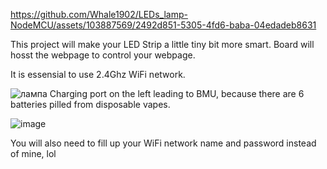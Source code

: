 https://github.com/Whale1902/LEDs_lamp-NodeMCU/assets/103887569/2492d851-5305-4fd6-baba-04edadeb8631

This project will make your LED Strip  a little tiny bit more smart. Board will hosst the webpage to control your webpage.

It is essensial to use 2.4Ghz WiFi network.

![лампа](https://github.com/Whale1902/LEDs_lamp-NodeMCU/assets/103887569/ab0e63b0-7628-4543-a853-c9fb2382bcc0)
Charging port on the left leading to BMU, because there are 6 batteries pilled from disposable vapes.

![image](https://github.com/Whale1902/LEDs_lamp-NodeMCU/assets/103887569/01a07300-3fb4-4fac-a3e9-2a23367dd047)

You will also need to fill up your WiFi network name and password instead of mine, lol
